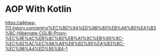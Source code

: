 # AOP With Kotlin

https://alkhwa-113.tistory.com/entry/%EC%BD%94%ED%8B%80%EB%A6%B0%EA%B3%BC-Hibernate-CGLIB-Proxy-%EC%9E%AC%EB%8C%80%EB%A1%9C%EB%90%9C-%EC%82%AC%EC%9A%A9%EB%B2%95%EA%B3%BC-%EC%98%A4%ED%95%B4-1
